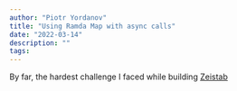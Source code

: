```yaml
---
author: "Piotr Yordanov"
title: "Using Ramda Map with async calls"
date: "2022-03-14"
description: ""
tags:
---
```


By far, the hardest challenge I faced while building [Zeistab]()